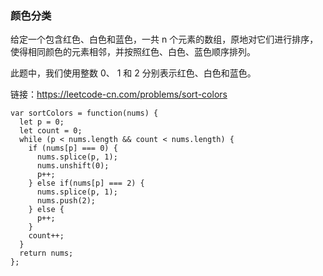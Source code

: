 <!--
 * @Author: 月魂
 * @Date: 2021-05-21 17:22:11
 * @LastEditTime: 2021-05-21 17:22:44
 * @LastEditors: 月魂
 * @Description: 
 * @FilePath: \leetcode-per-day\day116.md
-->
### 颜色分类
给定一个包含红色、白色和蓝色，一共 n 个元素的数组，原地对它们进行排序，使得相同颜色的元素相邻，并按照红色、白色、蓝色顺序排列。

此题中，我们使用整数 0、 1 和 2 分别表示红色、白色和蓝色。

链接：https://leetcode-cn.com/problems/sort-colors

```
var sortColors = function(nums) {
  let p = 0;
  let count = 0;
  while (p < nums.length && count < nums.length) {
    if (nums[p] === 0) {
      nums.splice(p, 1);
      nums.unshift(0);
      p++;
    } else if(nums[p] === 2) {
      nums.splice(p, 1);
      nums.push(2);
    } else {
      p++;
    }
    count++;
  }
  return nums;
};
```
